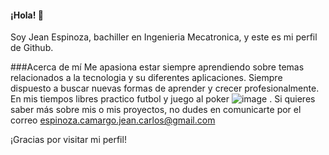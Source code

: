 #### ¡Hola! 👋

Soy Jean Espinoza, bachiller en Ingenieria Mecatronica, y este es mi perfil de Github.

###Acerca de mí
Me apasiona estar siempre aprendiendo sobre temas relacionados a la tecnologia y su diferentes aplicaciones. Siempre dispuesto a buscar nuevas formas de aprender y crecer profesionalmente. En mis tiempos libres practico futbol y juego al poker ![image](https://user-images.githubusercontent.com/60128914/224847985-1a574528-dcdc-4b98-a456-4a36bb8e7f56.png)
. 
Si quieres saber más sobre mis o mis proyectos, no dudes en comunicarte por el correo espinoza.camargo.jean.carlos@gmail.com

¡Gracias por visitar mi perfil!
